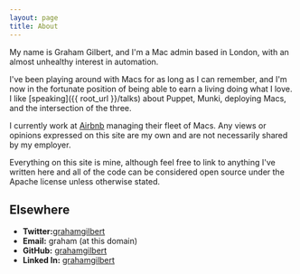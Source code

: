 ```yaml
---
layout: page
title: About
---
```


<p class="message">
  My name is Graham Gilbert, and I'm a Mac admin based in London, with an almost unhealthy interest in automation.
</p>

I've been playing around with Macs for as long as I can remember, and I'm now in the fortunate position of being able to earn a living doing what I love.  I like [speaking]({{ root_url }}/talks) about Puppet, Munki, deploying Macs, and the intersection of the three.

I currently work at [Airbnb](http://airbnb.com) managing their fleet of Macs. Any views or opinions expressed on this site are my own and are not necessarily shared by my employer.

Everything on this site is mine, although feel free to link to anything I've written here and all of the code can be considered open source under the Apache license unless otherwise stated.

## Elsewhere

 * __Twitter:__[grahamgilbert](http://twitter.com/grahamgilbert)
 *  __Email:__ graham (at this domain)
 * __GitHub:__ [grahamgilbert](https://github.com/grahamgilbert)
 * __Linked In:__ [grahamgilbert](http://uk.linkedin.com/in/grahamgilbert)
